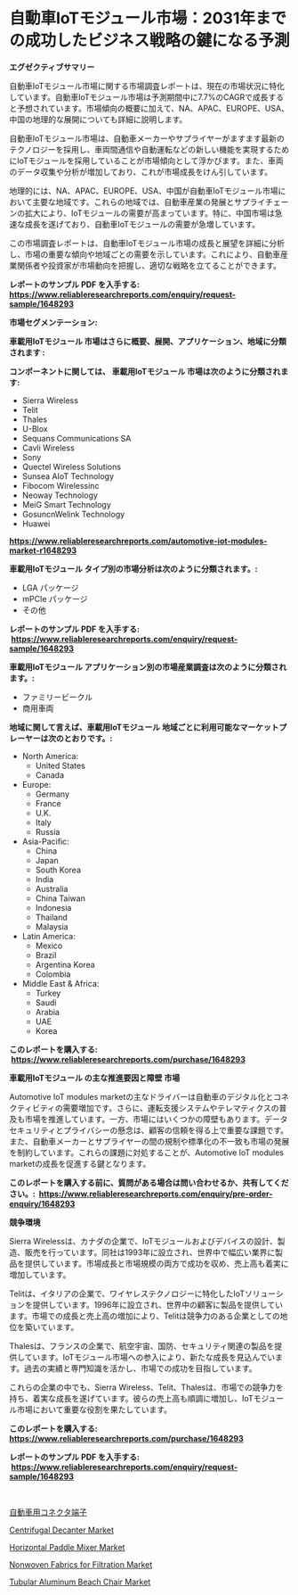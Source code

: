 <p><h1>自動車IoTモジュール市場：2031年までの成功したビジネス戦略の鍵になる予測</h1></p><p><strong>エグゼクティブサマリー</strong></p>
<p><p>自動車IoTモジュール市場に関する市場調査レポートは、現在の市場状況に特化しています。自動車IoTモジュール市場は予測期間中に7.7%のCAGRで成長すると予想されています。市場傾向の概要に加えて、NA、APAC、EUROPE、USA、中国の地理的な展開についても詳細に説明します。</p><p>自動車IoTモジュール市場は、自動車メーカーやサプライヤーがますます最新のテクノロジーを採用し、車両間通信や自動運転などの新しい機能を実現するためにIoTモジュールを採用していることが市場傾向として浮かびます。また、車両のデータ収集や分析が増加しており、これが市場成長をけん引しています。</p><p>地理的には、NA、APAC、EUROPE、USA、中国が自動車IoTモジュール市場において主要な地域です。これらの地域では、自動車産業の発展とサプライチェーンの拡大により、IoTモジュールの需要が高まっています。特に、中国市場は急速な成長を遂げており、自動車IoTモジュールの需要が急増しています。</p><p>この市場調査レポートは、自動車IoTモジュール市場の成長と展望を詳細に分析し、市場の重要な傾向や地域ごとの需要を示しています。これにより、自動車産業関係者や投資家が市場動向を把握し、適切な戦略を立てることができます。</p></p>
<p><strong>レポートのサンプル PDF を入手する: <a href="https://www.reliableresearchreports.com/enquiry/request-sample/1648293">https://www.reliableresearchreports.com/enquiry/request-sample/1648293</a></strong></p>
<p><strong>市場セグメンテーション:</strong></p>
<p><strong> 車載用IoTモジュール 市場はさらに概要、展開、アプリケーション、地域に分類されます :</strong></p>
<p><strong>コンポーネントに関しては、 車載用IoTモジュール 市場は次のように分類されます: &nbsp;</strong></p>
<p><ul><li>Sierra Wireless</li><li>Telit</li><li>Thales</li><li>U-Blox</li><li>Sequans Communications SA</li><li>Cavli Wireless</li><li>Sony</li><li>Quectel Wireless Solutions</li><li>Sunsea AIoT Technology</li><li>Fibocom Wirelessinc</li><li>Neoway Technology</li><li>MeiG Smart Technology</li><li>GosuncnWelink Technology</li><li>Huawei</li></ul></p>
<p><strong><a href="https://www.reliableresearchreports.com/automotive-iot-modules-market-r1648293">https://www.reliableresearchreports.com/automotive-iot-modules-market-r1648293</a></strong></p>
<p><strong> 車載用IoTモジュール タイプ別の市場分析は次のように分類されます。:</strong></p>
<p><ul><li>LGA パッケージ</li><li>mPCIe パッケージ</li><li>その他</li></ul></p>
<p><strong>レポートのサンプル PDF を入手する: &nbsp;<a href="https://www.reliableresearchreports.com/enquiry/request-sample/1648293">https://www.reliableresearchreports.com/enquiry/request-sample/1648293</a></strong></p>
<p><strong> 車載用IoTモジュール アプリケーション別の市場産業調査は次のように分類されます。:</strong></p>
<p><ul><li>ファミリービークル</li><li>商用車両</li></ul></p>
<p><strong>地域に関して言えば、車載用IoTモジュール 地域ごとに利用可能なマーケットプレーヤーは次のとおりです。:</strong></p>
<p><ul>
    <li>
        North America:
        <ul>
            <li>United States</li>
            <li>Canada</li>
        </ul>
    </li>
    <li>
        Europe:
        <ul>
            <li>Germany</li>
            <li>France</li>
            <li>U.K.</li>
            <li>Italy</li>
            <li>Russia</li>
        </ul>
    </li>
    <li>
        Asia-Pacific:
        <ul>
            <li>China</li>
            <li>Japan</li>
            <li>South Korea</li>
            <li>India</li>
            <li>Australia</li>
            <li>China Taiwan</li>
            <li>Indonesia</li>
            <li>Thailand</li>
            <li>Malaysia</li>
        </ul>
    </li>
    <li>
        Latin America:
        <ul>
            <li>Mexico</li>
            <li>Brazil</li>
            <li>Argentina Korea</li>
            <li>Colombia</li>
        </ul>
    </li>
    <li>
        Middle East & Africa:
        <ul>
            <li>Turkey</li>
            <li>Saudi</li>
            <li>Arabia</li>
            <li>UAE</li>
            <li>Korea</li>
        </ul>
    </li>
    </ul></p>
<p><strong>このレポートを購入する: &nbsp;<a href="https://www.reliableresearchreports.com/purchase/1648293">https://www.reliableresearchreports.com/purchase/1648293</a></strong></p>
<p><strong>車載用IoTモジュール の主な推進要因と障壁 市場</strong></p>
<p><p>Automotive IoT modules marketの主なドライバーは自動車のデジタル化とコネクティビティの需要増加です。さらに、運転支援システムやテレマティクスの普及も市場を推進しています。一方、市場にはいくつかの障壁もあります。データセキュリティとプライバシーの懸念は、顧客の信頼を得る上で重要な課題です。また、自動車メーカーとサプライヤーの間の規制や標準化の不一致も市場の発展を制約しています。これらの課題に対処することが、Automotive IoT modules marketの成長を促進する鍵となります。</p></p>
<p><strong>このレポートを購入する前に、質問がある場合は問い合わせるか、共有してください。:&nbsp; <a href="https://www.reliableresearchreports.com/enquiry/pre-order-enquiry/1648293">https://www.reliableresearchreports.com/enquiry/pre-order-enquiry/1648293</a></strong></p>
<p><strong>競争環境</strong></p>
<p><p>Sierra Wirelessは、カナダの企業で、IoTモジュールおよびデバイスの設計、製造、販売を行っています。同社は1993年に設立され、世界中で幅広い業界に製品を提供しています。市場成長と市場規模の両方で成功を収め、売上高も着実に増加しています。</p><p>Telitは、イタリアの企業で、ワイヤレステクノロジーに特化したIoTソリューションを提供しています。1996年に設立され、世界中の顧客に製品を提供しています。市場での成長と売上高の増加により、Telitは競争力のある企業としての地位を築いています。</p><p>Thalesは、フランスの企業で、航空宇宙、国防、セキュリティ関連の製品を提供しています。IoTモジュール市場への参入により、新たな成長を見込んでいます。過去の実績と専門知識を活かし、市場での成功を目指しています。</p><p>これらの企業の中でも、Sierra Wireless、Telit、Thalesは、市場での競争力を持ち、着実な成長を遂げています。彼らの売上高も順調に増加し、IoTモジュール市場において重要な役割を果たしています。</p></p>
<p><strong>このレポートを購入する: &nbsp; <a href="https://www.reliableresearchreports.com/purchase/1648293">https://www.reliableresearchreports.com/purchase/1648293</a></strong></p>
<p><strong>レポートのサンプル PDF を入手する: &nbsp;<a href="https://www.reliableresearchreports.com/enquiry/request-sample/1648293">https://www.reliableresearchreports.com/enquiry/request-sample/1648293</a></strong><strong></strong></p>
<p>&nbsp;</p>
<p><p><a href="https://medium.com/@jodyomenick9056/%E8%87%AA%E5%8B%95%E8%BB%8A%E7%94%A8%E3%82%B3%E3%83%8D%E3%82%AF%E3%82%BF%E7%AB%AF%E5%AD%90%E5%B8%82%E5%A0%B4%E3%81%AE%E3%82%B7%E3%82%A7%E3%82%A2%E3%81%AE%E5%A4%89%E5%8C%96%E3%81%A8%E5%B8%82%E5%A0%B4%E6%88%90%E9%95%B7%E3%81%AE%E3%83%88%E3%83%AC%E3%83%B3%E3%83%89-2024%E5%B9%B4%E3%81%8B%E3%82%892031%E5%B9%B4%E3%81%BE%E3%81%A7-1c0bc5ad084d">自動車用コネクタ端子</a></p><p><a href="https://github.com/pgtimber/Market-Research-Report-List-2/blob/main/centrifugal-decanter-market.md">Centrifugal Decanter Market</a></p><p><a href="https://github.com/lataunyatinikmelvin59ilbd0dv/Market-Research-Report-List-2/blob/main/horizontal-paddle-mixer-market.md">Horizontal Paddle Mixer Market</a></p><p><a href="https://www.linkedin.com/pulse/nonwoven-fabrics-filtration-market-share-evolution-growth-fmxre?trackingId=aM5H%2BaR6SFypcXtU5k98iQ%3D%3D">Nonwoven Fabrics for Filtration Market</a></p><p><a href="https://www.linkedin.com/pulse/tubular-aluminum-beach-chair-market-trends-analysis-forecasted-mhqge?trackingId=9%2BPSFpmTUlxVIe85lERfYg%3D%3D">Tubular Aluminum Beach Chair Market</a></p></p>